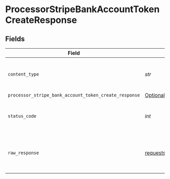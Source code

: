 # ProcessorStripeBankAccountTokenCreateResponse


## Fields

| Field                                                                                                                                  | Type                                                                                                                                   | Required                                                                                                                               | Description                                                                                                                            |
| -------------------------------------------------------------------------------------------------------------------------------------- | -------------------------------------------------------------------------------------------------------------------------------------- | -------------------------------------------------------------------------------------------------------------------------------------- | -------------------------------------------------------------------------------------------------------------------------------------- |
| `content_type`                                                                                                                         | *str*                                                                                                                                  | :heavy_check_mark:                                                                                                                     | HTTP response content type for this operation                                                                                          |
| `processor_stripe_bank_account_token_create_response`                                                                                  | [Optional[shared.ProcessorStripeBankAccountTokenCreateResponse]](../../models/shared/processorstripebankaccounttokencreateresponse.md) | :heavy_minus_sign:                                                                                                                     | OK                                                                                                                                     |
| `status_code`                                                                                                                          | *int*                                                                                                                                  | :heavy_check_mark:                                                                                                                     | HTTP response status code for this operation                                                                                           |
| `raw_response`                                                                                                                         | [requests.Response](https://requests.readthedocs.io/en/latest/api/#requests.Response)                                                  | :heavy_minus_sign:                                                                                                                     | Raw HTTP response; suitable for custom response parsing                                                                                |